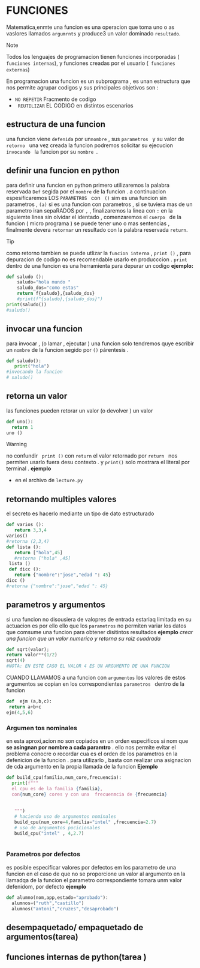 # FUNCIONES 
Matematica,enmte  una funcion es una operacion  que toma uno o as vaslores llamados
` argumrnts ` y produce3 un valor dominado 
` resultado `.
> [!NOTE]
>  Todos los lenguajes de programacion tienen funciones  incorporadas (` funciones internas`), y  funciones creadas por el usuario (` funciones externas`)

En programacion  una funcion es un subprograma , es unan estructura  que nos permite agrupar  codigos y  sus principales  objetivos son : 
- ` NO REPETIR ` Fracmento de codigo
-  ` REUTILIZAR`  EL CODIGO en distintos escenarios 
  

  ## estructura de una funcion  
  una funcion  viene ` defenida ` por un` nombre ` , sus `parametros ` y su valor de `retorno ` una vez creada la funcion  podremos solicitar su ejecucion `invocando `
  la funcion por su `nombre `.
  ## definir una funcion en python
para definir una funcion en python  primero utilizaremos la palabra reservada ` Def `  segida por el `nombre`  de la funcion . a continuacion espesificaremos LOS `PARAMETROS `  con ` ()` sim es una funcion sin parametros , `(a)` si es una funcion con parametros ,  si se tuviera  mas de un parametro iran sepaRADOS  por `,` ,  finalizaremos la linea con `:`  en la siguiemte linea sin olvidar  el identado , comenzaremos el `cuerpo ` de la funcion  ( micro programa )  se puede tener uno o mas sentencias ,  finalmente devera `retornar`  un resultado con la palabra  reservada `return`.
> [!TIP]
> como retorno tambien se puede utlizar  la ` funcion interna ` , `print ()` ,  para depuracion de codigo  no es recomendable usarlo  en producccion . 
>  `print` dentro de una funcion es una herramienta para depurar un codigo 
**ejemplo:**
```python
def saludo ():
    saludo="hola mundo "
    saludo_dos="como estas"
    return f{saludo},{saludo_dos}
    #print(f"{saludo},{saludo_dos}")
print(saludo())    
#saludo()
```
## invocar una funcion 
 para invocar , (o lamar , ejecutar ) una funcion solo tendremos  quye escribir un `nombre`  de la funcion segido por `()` párentesis .
 ```python
 def saludo():
    print("hola")
 #invocando la funcion 
 # saludo()
 ```
 ## retorna un valor 
  las funciones pueden retorar un valor  (o devolver ) un valor 
  ```python
  def uno():
    return 1
  uno ()
  ```
  > [!WARNING]
> no confundir  ` print ()` con `return`  el valor retornado por `return ` nos permiten usarlo  fuera desu contexto . y `print()` solo mostrara  el literal por terminal .
**ejemplo**
* en el archivo de `lecture.py`


##  retornando multiples valores
 el secreto es hacerlo mediante  un tipo de dato estructurado 
 ```python
 def varios ():
    return 3,3,4
 varios()  
 #retorna (2,3,4)
 def lista ():
    return ["hola",45] 
    #retorna ["hola" ,45]
  lista ()
  def dicc ():
    return {"nombre":"jose","edad ": 45}  
dicc ()
#retorna {"nombre":"jose","edad ": 45}  
 ```

 ## parametros y argumentos
 si una funcion  no disousiera de valopres  de entrada estariaq limitada  en su actuacion  es por ello ello que los  `parametros`  no permiten variar  los datos que comsume  una funcion  para obtener  disitintos  resultados 
 **ejemplo** 
 *crear una funcion que  un valor numerico y retorna su raiz cuadrada*
 ```python
 def sqrt(valor);
 return valor**(1/2)
 sqrt(4)
 #NOTA: EN ESTE CASO EL VALOR 4 ES UN ARGUMENTO DE UNA FUNCION 
 ```
 CUANDO LLAMAMOS  a una funcion con `argumentos` los valores de estos argumentos se copian en los correspondientes `parametros ` dentro de la funcion 
 ```python
 def  ejm (a,b,c):
  return a+b+c
 ejm(4,5,6) 
 ```
 
 
 
 
 ### Argumen tos nominales  
  en esta aproxi,acion  no son copiados  en un orden especificos  si nom que **se asingnan por nombre a cada paramtro** .  ello nos permite  evitar el problema  conocre o recordar  cua es el orden  de los parametros en la defenicion  de la funcion  . 
  para utilizarlo , basta con realizar una asignacion  de cda argumento  en la propia llamada de la funcion 
  **Ejemplo**
  ```python
  def build_cpu(familia,num_core,frecuencia):
    print(f"""
    el cpu es de la familia {familia},
    con{num_core} cores y con una  frecuenmcia de {frecuemcia}
    
    
     """)
     # haciendo uso de argumentos nominales 
     build_cpu(num_core=4,familia="intel" ,frecuencia=2.7)
     # uso de argumentos pocicionales
     build_cpu("intel" , 4,2.7)
     
```
### Parametros por defectos
  es posible especificar valores por defectos em los parametro de una funcion  en el caso de que no se proporcione  un valor al argumento  en la llamadqa de la funcion   el parametro correspondiente  tomara unm valor defenidom, por defecto
  **ejemplo**
  ```python
  def alumno(nom,app,estado="aprobado"):
    alumnos=("ruth","castillo")   
    alumnos("antoni","cruzes","desaprobado")

  ```
  ## desempaquetado/ empaquetado de argumentos(tarea)

  
## funciones internas  de python(tarea )
     
    
    






